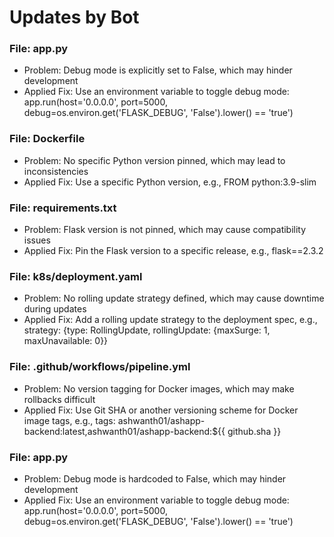 # Updates by Bot

### File: app.py
- Problem: Debug mode is explicitly set to False, which may hinder development
- Applied Fix: Use an environment variable to toggle debug mode: app.run(host='0.0.0.0', port=5000, debug=os.environ.get('FLASK_DEBUG', 'False').lower() == 'true')

### File: Dockerfile
- Problem: No specific Python version pinned, which may lead to inconsistencies
- Applied Fix: Use a specific Python version, e.g., FROM python:3.9-slim

### File: requirements.txt
- Problem: Flask version is not pinned, which may cause compatibility issues
- Applied Fix: Pin the Flask version to a specific release, e.g., flask==2.3.2

### File: k8s/deployment.yaml
- Problem: No rolling update strategy defined, which may cause downtime during updates
- Applied Fix: Add a rolling update strategy to the deployment spec, e.g., strategy: {type: RollingUpdate, rollingUpdate: {maxSurge: 1, maxUnavailable: 0}}

### File: .github/workflows/pipeline.yml
- Problem: No version tagging for Docker images, which may make rollbacks difficult
- Applied Fix: Use Git SHA or another versioning scheme for Docker image tags, e.g., tags: ashwanth01/ashapp-backend:latest,ashwanth01/ashapp-backend:${{ github.sha }}

### File: app.py
- Problem: Debug mode is hardcoded to False, which may hinder development
- Applied Fix: Use an environment variable to toggle debug mode: app.run(host='0.0.0.0', port=5000, debug=os.environ.get('FLASK_DEBUG', 'False').lower() == 'true')

